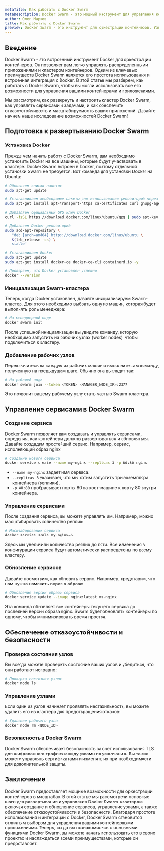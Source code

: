 ```yaml
---
metaTitle: Как работать с Docker Swarm
metaDescription: Docker Swarm - это мощный инструмент для управления контейнерами в масштабах. В статье мы рассмотрим, как развернуть кластер, создать и управлять сервисами, обеспечивая отказоустойчивость и масштабируемость приложений.
author: Олег Марков
title: Как работать с Docker Swarm
preview: Docker Swarm - это инструмент для оркестрации контейнеров. Узнайте, как развернуть кластер и управлять сервисами в крупных проектах, чтобы достичь высокой отказоустойчивости и производительности.
---
```


## Введение

Docker Swarm - это встроенный инструмент Docker для оркестрации контейнеров. Он позволяет вам легко управлять распределенными приложениями и кластером контейнеров. Одним из ключевых преимуществ Docker Swarm является его простота использования и встроенная интеграция с Docker. В этой статье мы разберем, как работать с Docker Swarm, чтобы вы могли использовать все его возможности для управления вашими контейнерами и приложениями.

Мы рассмотрим, как развернуть и настроить кластер Docker Swarm, как управлять сервисами и задачами, и как обеспечить отказоустойчивость и масштабируемость ваших приложений. Давайте начнем наше исследование возможностей Docker Swarm!

## Подготовка к развертыванию Docker Swarm

### Установка Docker

Прежде чем начать работу с Docker Swarm, вам необходимо установить Docker на все машины, которые будут участвовать в кластере. Docker Swarm встроен в Docker, поэтому отдельной установки Swarm не требуется. Вот команда для установки Docker на Ubuntu:

```bash
# Обновляем список пакетов
sudo apt-get update 

# Устанавливаем необходимые пакеты для использования репозиторий через HTTPS
sudo apt-get install apt-transport-https ca-certificates curl gnupg-agent software-properties-common -y

# Добавляем официальный GPG ключ Docker
curl -fsSL https://download.docker.com/linux/ubuntu/gpg | sudo apt-key add -

# Добавляем Docker репозиторий
sudo add-apt-repository \
   "deb [arch=amd64] https://download.docker.com/linux/ubuntu \
   $(lsb_release -cs) \
   stable"

# Устанавливаем Docker
sudo apt-get update
sudo apt-get install docker-ce docker-ce-cli containerd.io -y

# Проверяем, что Docker установлен успешно
docker --version
```

### Инициализация Swarm-кластера

Теперь, когда Docker установлен, давайте инициализируем Swarm-кластер. Для этого необходимо выбрать одну из машин, которая будет выполнять роль менеджера:

```bash
# На менеджерной ноде
docker swarm init
```

После успешной инициализации вы увидите команду, которую необходимо запустить на рабочих узлах (worker nodes), чтобы подключиться к кластеру.

### Добавление рабочих узлов

Переключитесь на каждую из рабочих машин и выполните там команду, полученную на предыдущем шаге. Обычно она выглядит так:

```bash
# На рабочей ноде
docker swarm join --token <TOKEN> <MANAGER_NODE_IP>:2377
```

Это позволит вашему рабочему узлу стать частью Swarm-кластера.

## Управление сервисами в Docker Swarm

### Создание сервиса

Docker Swarm позволяет вам создавать и управлять сервисами, определяя, как контейнеры должны развертываться и обновляться. Давайте создадим простейший сервис. Например, сервис, исполняющий образ nginx:

```bash
# Создание нового сервиса
docker service create --name my-nginx --replicas 3 -p 80:80 nginx
```

- `--name my-nginx` задает имя сервиса.
- `--replicas 3` указывает, что мы хотим запустить три экземпляра контейнера (реплики).
- `-p 80:80` пробрасывает порты 80 на хост-машине к порту 80 внутри контейнера.

### Управление сервисами

После создания сервиса, вы можете управлять им. Например, можно масштабировать количество реплик:

```bash
# Масштабирование сервиса
docker service scale my-nginx=5
```

Здесь мы увеличили количество реплик до пяти. Все изменения в конфигурации сервиса будут автоматически распределены по всему кластеру.

### Обновление сервисов

Давайте посмотрим, как обновить сервис. Например, представим, что нам нужно изменить версию образа:

```bash
# Обновление версии образа сервиса
docker service update --image nginx:latest my-nginx
```

Эта команда обновляет все контейнеры текущего сервиса до последней версии образа nginx. Swarm будет обновлять контейнеры по одному, чтобы минимизировать время простоя.

## Обеспечение отказоустойчивости и безопасности

### Проверка состояния узлов

Вы всегда можете проверить состояние ваших узлов и убедиться, что они работают исправно:

```bash
# Проверка состояния узлов
docker node ls
```

### Управление узлами

Если один из узлов начинает проявлять нестабильность, вы можете удалить его из кластера для предотвращения отказов:

```bash
# Удаление рабочего узла
docker node rm <NODE_ID>
```

### Безопасность в Docker Swarm

Docker Swarm обеспечивает безопасность за счет использования TLS для шифрованного трафика между узлами по умолчанию. Вы также можете управлять сертификатами и изменять их при необходимости для дополнительной защиты.

## Заключение

Docker Swarm предоставляет мощные возможности для оркестрации контейнеров в масштабах. В этой статье мы рассмотрели основные шаги для развертывания и управления Docker Swarm-кластером, включая создание и обновление сервисов, управление узлами, а также обеспечение отказоустойчивости и безопасности. Благодаря простоте использования и интеграции с Docker, Docker Swarm становится отличным выбором для управления вашими контейнерными приложениями. Теперь, когда вы познакомились с основными функциями Docker Swarm, вы можете начать использовать его в своих проектах и наслаждаться всеми преимуществами, которые он предоставляет.